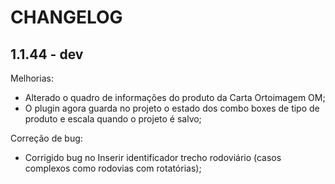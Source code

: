 # CHANGELOG

## 1.1.44 - dev

Melhorias:

- Alterado o quadro de informações do produto da Carta Ortoimagem OM;
- O plugin agora guarda no projeto o estado dos combo boxes de tipo de produto e escala quando o projeto é salvo;

Correção de bug:

- Corrigido bug no Inserir identificador trecho rodoviário (casos complexos como rodovias com rotatórias);
